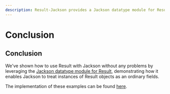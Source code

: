 ```yaml
---
description: Result-Jackson provides a Jackson datatype module for Result objects
---
```


# Conclusion

## Conclusion

We've shown how to use Result with Jackson without any problems by leveraging the [Jackson datatype module for Result](https://github.com/LeakyAbstractions/result-jackson/), demonstrating how it enables Jackson to treat instances of Result objects as an ordinary fields.

The implementation of these examples can be found [here](https://github.com/LeakyAbstractions/result-jackson/blob/main/lib-jackson/src/test/java/com/leakyabstractions/result/jackson/Example\_Test.java).
